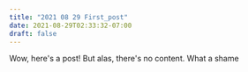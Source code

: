 ```yaml
---
title: "2021 08 29 First_post"
date: 2021-08-29T02:33:32-07:00
draft: false
---
```



Wow, here's a post! But alas, there's no content. What a shame

